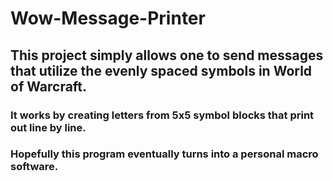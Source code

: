 # Wow-Message-Printer

## This project simply allows one to send messages that utilize the evenly spaced symbols in World of Warcraft.

### It works by creating letters from 5x5 symbol blocks that print out line by line.

### Hopefully this program eventually turns into a personal macro software.